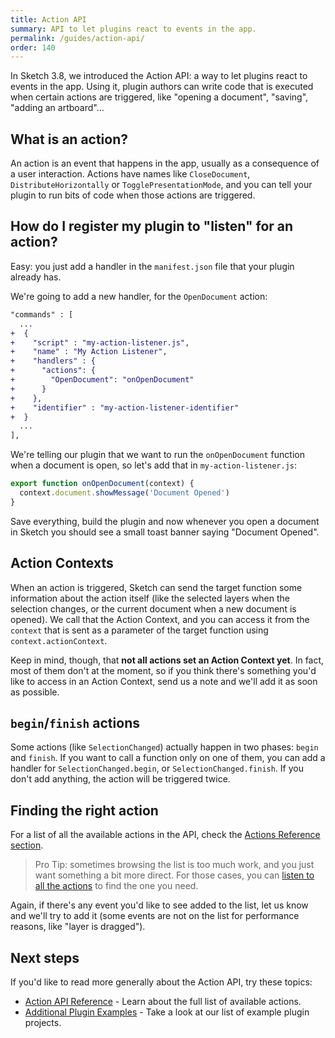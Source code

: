 ```yaml
---
title: Action API
summary: API to let plugins react to events in the app.
permalink: /guides/action-api/
order: 140
---
```


In Sketch 3.8, we introduced the Action API: a way to let plugins react to events in the app. Using it, plugin authors can write code that is executed when certain actions are triggered, like "opening a document", "saving", "adding an artboard"…

## What is an action?

An action is an event that happens in the app, usually as a consequence of a user interaction. Actions have names like `CloseDocument`, `DistributeHorizontally` or `TogglePresentationMode`, and you can tell your plugin to run bits of code when those actions are triggered.

## How do I register my plugin to "listen" for an action?

Easy: you just add a handler in the `manifest.json` file that your plugin already has.

We're going to add a new handler, for the `OpenDocument` action:

```diff
"commands" : [
  ...
+  {
+    "script" : "my-action-listener.js",
+    "name" : "My Action Listener",
+    "handlers" : {
+      "actions": {
+        "OpenDocument": "onOpenDocument"
+      }
+    },
+    "identifier" : "my-action-listener-identifier"
+  }
  ...
],
```

We're telling our plugin that we want to run the `onOpenDocument` function when a document is open, so let's add that in `my-action-listener.js`:

```js
export function onOpenDocument(context) {
  context.document.showMessage('Document Opened')
}
```

Save everything, build the plugin and now whenever you open a document in Sketch you should see a small toast banner saying "Document Opened".

## Action Contexts

When an action is triggered, Sketch can send the target function some information about the action itself (like the selected layers when the selection changes, or the current document when a new document is opened). We call that the Action Context, and you can access it from the `context` that is sent as a parameter of the target function using `context.actionContext`.

Keep in mind, though, that **not all actions set an Action Context yet**. In fact, most of them don't at the moment, so if you think there's something you'd like to access in an Action Context, send us a note and we'll add it as soon as possible.

## `begin`/`finish` actions

Some actions (like `SelectionChanged`) actually happen in two phases: `begin` and `finish`. If you want to call a function only on one of them, you can add a handler for `SelectionChanged.begin`, or `SelectionChanged.finish`. If you don't add anything, the action will be triggered twice.

## Finding the right action

For a list of all the available actions in the API, check the [Actions Reference section](/reference/action).

> Pro Tip: sometimes browsing the list is too much work, and you just want something a bit more direct. For those cases, you can [listen to all the actions](/guides/preferences/#listen-to-all-actions-in-the-action-api) to find the one you need.

Again, if there's any event you'd like to see added to the list, let us know and we'll try to add it (some events are not on the list for performance reasons, like "layer is dragged").

## Next steps

If you'd like to read more generally about the Action API, try these topics:

* [Action API Reference](/reference/action/) - Learn about the full list of available actions.
* [Additional Plugin Examples](https://github.com/BohemianCoding/SketchAPI/tree/develop/examples) - Take a look at our list of example plugin projects.
